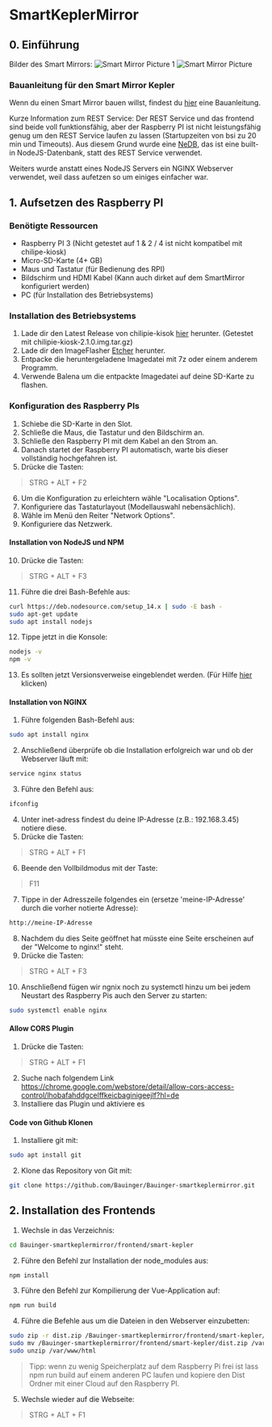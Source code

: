 # SmartKeplerMirror

## 0. Einführung
Bilder des Smart Mirrors:
![Smart Mirror Picture 1](https://raw.githubusercontent.com/Bauinger/Bauinger-smartkeplermirror/main/docassets/1.jpeg)
![Smart Mirror Picture](https://raw.githubusercontent.com/Bauinger/Bauinger-smartkeplermirror/main/docassets/2.jpeg)
### Bauanleitung für den Smart Mirror Kepler
Wenn du einen Smart Mirror bauen willst,
findest du [hier]() eine Bauanleitung.

Kurze Information zum REST Service:
Der REST Service und das frontend sind beide voll funktionsfähig, aber der Raspberry PI ist nicht leistungsfähig genug um den REST Service laufen zu lassen (Startupzeiten von bsi zu 20 min und Timeouts). Aus diesem Grund wurde eine [NeDB](https://github.com/louischatriot/nedb), das ist eine built-in NodeJS-Datenbank, statt des REST Service verwendet.

Weiters wurde anstatt eines NodeJS Servers ein NGINX Webserver verwendet, weil dass aufetzen so um einiges einfacher war.

## 1. Aufsetzen des Raspberry PI
### Benötigte Ressourcen
* Raspberry PI 3 (Nicht getestet auf 1 & 2 / 4 ist nicht kompatibel mit chilipe-kiosk)
* Micro-SD-Karte (4+ GB)
* Maus und Tastatur (für Bedienung des RPI)
* Bildschirm und HDMI Kabel (Kann auch dirket auf dem SmartMirror konfiguriert werden)
* PC (für Installation des Betriebsystems)

### Installation des Betriebsystems
1. Lade dir den Latest Release von chilipie-kisok [hier](https://github.com/futurice/chilipie-kiosk/releases) herunter. (Getestet mit chilipie-kiosk-2.1.0.img.tar.gz)
2. Lade dir den ImageFlasher [Etcher](https://www.balena.io/etcher/) herunter.
3. Entpacke die heruntergeladene Imagedatei mit 7z oder einem anderem Programm. 
4. Verwende Balena um die entpackte Imagedatei auf deine SD-Karte zu flashen.
### Konfiguration des Raspberry PIs
1. Schiebe die SD-Karte in den Slot.
2. Schließe die Maus, die Tastatur und den Bildschirm an.
3. Schließe den Raspberry PI mit dem Kabel an den Strom an.
4. Danach startet der Raspberry PI automatisch, warte bis dieser vollständig hochgefahren ist.
5. Drücke die Tasten:
> STRG + ALT + F2
6. Um die Konfiguration zu erleichtern wähle "Localisation Options".
7. Konfiguriere das Tastaturlayout (Modellauswahl nebensächlich).
8. Wähle im Menü den Reiter "Network Options".
9. Konfiguriere das Netzwerk.
#### Installation von NodeJS und NPM
10. Drücke die Tasten:
> STRG + ALT + F3
11. Führe die drei Bash-Befehle aus:
````bash
curl https://deb.nodesource.com/setup_14.x | sudo -E bash -
sudo apt-get update
sudo apt install nodejs
````
12. Tippe jetzt in die Konsole:
````bash
nodejs -v
npm -v
````
13. Es sollten jetzt Versionsverweise eingeblendet werden. (Für Hilfe [hier](https://github.com/nodesource) klicken)

#### Installation von NGINX
1. Führe folgenden Bash-Befehl aus:
````bash
sudo apt install nginx
````
2. Anschließend überprüfe ob die Installation erfolgreich war und ob der Webserver läuft mit:
````bash
service nginx status
````
3. Führe den Befehl aus:
````bash
ifconfig
````
4. Unter inet-adress findest du deine IP-Adresse (z.B.: 192.168.3.45) notiere diese.
5. Drücke die Tasten:
> STRG + ALT + F1
6. Beende den Vollbildmodus mit der Taste:
> F11
7. Tippe in der Adresszeile folgendes ein (ersetze 'meine-IP-Adresse' durch die vorher notierte Adresse):
````bash
http://meine-IP-Adresse
````
8. Nachdem du dies Seite geöffnet hat müsste eine Seite erscheinen auf der "Welcome to nginx!" steht.
9. Drücke die Tasten:
> STRG + ALT + F3
10. Anschließend fügen wir ngnix noch zu systemctl hinzu um bei jedem Neustart des Raspberry Pis auch den Server zu starten:
````bash
sudo systemctl enable nginx
````

#### Allow CORS Plugin 
1. Drücke die Tasten:
> STRG + ALT + F1
2. Suche nach folgendem Link https://chrome.google.com/webstore/detail/allow-cors-access-control/lhobafahddgcelffkeicbaginigeejlf?hl=de
3. Installiere das Plugin und aktiviere es
#### Code von Github Klonen
1. Installiere git mit:
````bash
sudo apt install git
`````
2. Klone das Repository von Git mit:
````bash
git clone https://github.com/Bauinger/Bauinger-smartkeplermirror.git
````
## 2. Installation des Frontends
1. Wechsle in das Verzeichnis:
````bash
cd Bauinger-smartkeplermirror/frontend/smart-kepler
````
2. Führe den Befehl zur Installation der node_modules aus:
````bash
npm install
````
3. Führe den Befehl zur Kompilierung der Vue-Application auf:
````bash
npm run build
````
4. Führe die Befehle aus um die Dateien in den Webserver einzubetten:
````bash
sudo zip -r dist.zip /Bauinger-smartkeplermirror/frontend/smart-kepler/dist
sudo mv /Bauinger-smartkeplermirror/frontend/smart-kepler/dist.zip /var/www/html
sudo unzip /var/www/html
````
>Tipp: wenn zu wenig Speicherplatz auf dem Raspberry Pi frei ist lass npm run build auf einem anderen PC laufen und kopiere den Dist Ordner mit einer Cloud auf den Raspberry PI.

5. Wechsle wieder auf die Webseite:
> STRG + ALT + F1



